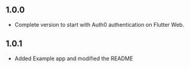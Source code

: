 ## 1.0.0

- Complete version to start with Auth0 authentication on Flutter Web.

## 1.0.1

- Added Example app and modified the README
